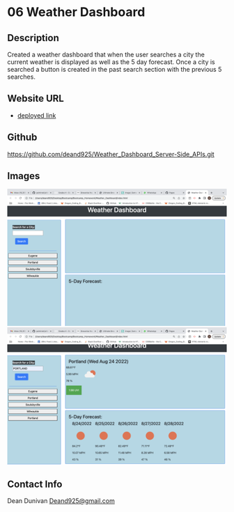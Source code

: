 # 06 Weather Dashboard

## Description

Created a weather dashboard that when the user searches a city the current weather is displayed as well as the 5 day forecast. Once a city is searched a button is created in the past search section with the previous 5 searches. 

## Website URL 

* [deployed link](https://deand925.github.io/Weather_Dashboard_Server-Side_APIs/)

## Github

https://github.com/deand925/Weather_Dashboard_Server-Side_APIs.git


## Images

<img src="assets/images/Screen Shot 2022-08-24 at 9.26.36 AM.png">

<img src="assets/images/Screen Shot 2022-08-24 at 9.26.55 AM.png">

## Contact Info

Dean Dunivan
Deand925@gmail.com